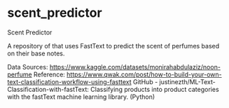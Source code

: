 # scent_predictor
Scent Predictor

A repository of that uses FastText to predict the scent of perfumes based on their base notes.

Data Sources: https://www.kaggle.com/datasets/monirahabdulaziz/noon-perfume
Reference: https://www.qwak.com/post/how-to-build-your-own-text-classification-workflow-using-fasttext
          GitHub - justinezth/ML-Text-Classification-with-fastText: Classifying products into product categories with the fastText machine learning library. (Python)
